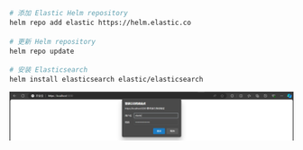 ```bash
# 添加 Elastic Helm repository
helm repo add elastic https://helm.elastic.co

# 更新 Helm repository
helm repo update

# 安装 Elasticsearch
helm install elasticsearch elastic/elasticsearch
```

![1720682876897](image/installation/1720682876897.png)
